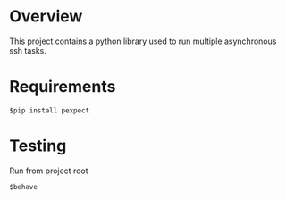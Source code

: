 Overview
========

This project contains a python library used
to run multiple asynchronous ssh tasks.

Requirements
============

    $pip install pexpect

Testing
=======

Run from project root

    $behave

